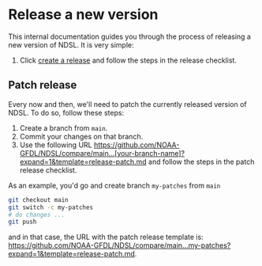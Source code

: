 # Release a new version

This internal documentation guides you through the process of releasing a new version of NDSL. It is very simple:

1. Click [create a release](https://github.com/NOAA-GFDL/NDSL/compare/main...develop?expand=1&template=release.md) and follow the steps in the release checklist.

## Patch release

Every now and then, we'll need to patch the currently released version of NDSL. To do so, follow these steps:

1. Create a branch from `main`.
2. Commit your changes on that branch.
3. Use the following URL <https://github.com/NOAA-GFDL/NDSL/compare/main...[your-branch-name]?expand=1&template=release-patch.md> and follow the steps in the patch release checklist.

As an example, you'd go and create branch `my-patches` from `main`

```bash
git checkout main
git switch -c my-patches
# do changes ...
git push
```

and in that case, the URL with the patch release template is: <https://github.com/NOAA-GFDL/NDSL/compare/main...my-patches?expand=1&template=release-patch.md>.
